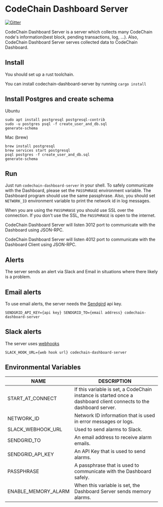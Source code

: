 CodeChain Dashboard Server
==========================

[![Gitter](https://badges.gitter.im/CodeChain-io.svg)](https://gitter.im/CodeChain-io/Lobby?utm_source=badge&utm_medium=badge&utm_campaign=pr-badge)

CodeChain Dashboard Server is a server which collects many CodeChain node's information(best block, pending transactions, log, ...). Also, CodeChain Dashboard Server serves collected data to CodeChain Dashboard.

Install
--------

You should set up a rust toolchain.

You can install codechain-dashboard-server by running `cargo install`

Install Postgres and create schema
-----------------

Ubuntu
```
sudo apt install postgresql postgresql-contrib
sudo -u postgres psql -f create_user_and_db.sql
generate-schema
```

Mac (brew)
```
brew install postgresql
brew services start postgresql
psql postgres -f create_user_and_db.sql
generate-schema
```

Run
----

Just run `codechain-dashboard-server` in your shell.
To safely communicate with the Dashboard, please set the `PASSPHRASE` environment variable. The Dashboard program should use the same passphrase.
Also, you should set `NETWORK_ID` environment variable to print the network id in log messages.

When you are using the `PASSPHRASE` you should use SSL over the connection. If you don't use the SSL, the `PASSPHRASE` is open to the internet. 

CodeChain Dashboard Server will listen 3012 port to communicate with the Dashboard using JSON-RPC.

CodeChain Dashboard Server will listen 4012 port to communicate with the Dashboard Client using JSON-RPC.

Alerts
-------

The server sends an alert via Slack and Email in situations where there likely is a problem.

## Email alerts
To use email alerts, the server needs the [Sendgird](https://sendgrid.com/) api key.
```
SENDGRID_API_KEY={api key} SENDGRID_TO={email address} codechain-dashboard-server
```

## Slack alerts
The server uses [webhooks](https://api.slack.com/incoming-webhooks)
```
SLACK_HOOK_URL={web hook url} codechain-dashboard-server
```

Environmental Variables
------------------------

| NAME                | DESCRIPTION                                                                                                        |
| ------------------- | ------------------------------------------------------------------------------------------------------------------ |
| START_AT_CONNECT    | If this variable is set, a CodeChain instance is started once a dashboard client connects to the dashboard server. |
| NETWORK_ID          | Network ID information that is used in error messages or logs.                                                     |
| SLACK_WEBHOOK_URL   | Used to send alarms to Slack.                                                                                      |
| SENDGRID_TO         | An email address to receive alarm emails.                                                                          |
| SENDGRID_API_KEY    | An API Key that is used to send alarms.                                                                            |
| PASSPHRASE          | A passphrase that is used to communicate with the Dashboard safely.                                                |
| ENABLE_MEMORY_ALARM | When this variable is set, the Dashboard Server sends memory alarms.                                               |
